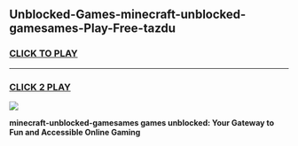 
## Unblocked-Games-minecraft-unblocked-gamesames-Play-Free-tazdu
<h3>
<a href="https://premium76.site?title=minecraft-unblocked-gamesames&ref=15A">CLICK TO PLAY</a></h3>
<hr>

<h3>
<a href="https://premium76.site?title=minecraft-unblocked-gamesames&ref=15A">CLICK 2 PLAY</a>
  
</h3>

<a href="https://premium76.site?title=minecraft-unblocked-gamesames&ref=15A"><img src="https://clearcache.store/games.png"></a>


**minecraft-unblocked-gamesames games unblocked: Your Gateway to Fun and Accessible Online Gaming**
